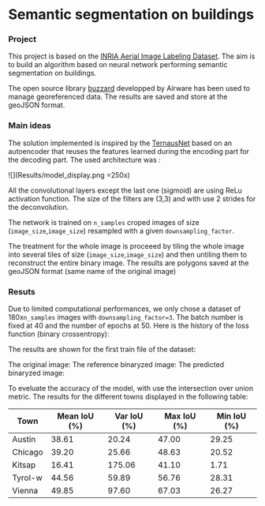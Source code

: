# Semantic segmentation on buildings

### Project 

This project is based on the [INRIA Aerial Image Labeling Dataset](https://project.inria.fr/aerialimagelabeling/).
The aim is to build an algorithm based on neural network performing semantic segmentation on buildings.

The open source library [buzzard](https://github.com/airware/buzzard/) developped by Airware has been used to manage georeferenced data. 
The results are saved and store at the geoJSON format.

### Main ideas

The solution implemented is inspired by the [TernausNet](https://arxiv.org/abs/1801.05746) based on an autoencoder that reuses the features learned during the encoding part for the decoding part.
The used architecture was :

![](Results/model_display.png =250x)

All the convolutional layers except the last one (sigmoid) are using ReLu activation function. The size of the filters are (3,3) and with use 2 strides for the deconvolution.

The network is trained on `n_samples` croped images of size (`image_size`,`image_size`) resampled with a given `downsampling_factor`.

The treatment for the whole image is proceeed by tiling the whole image into several tiles of size (`image_size`,`image_size`) and then untiling them to reconstruct the entire binary image.
The results are polygons saved at the geoJSON format (same name of the original image)


### Resuts

Due to limited computational performances, we only chose a dataset of 180x`n_samples` images with `downsampling_factor=3`. The batch number is fixed at 40 and the number of epochs at 50.
Here is the history of the loss function (binary crossentropy):

[](Results/history_loss.png)

The results are shown for the first train file of the dataset:

The original image:
[](Results/austin1.png)
The reference binaryzed image:
[](Results/true_semgentation.png)
The predicted binaryzed image:
[](Results/predicted_segmentation.png)

To eveluate the accuracy of the model, with use the intersection over union metric.
The results for the different towns displayed in the following table:

| Town    | Mean IoU (%) | Var IoU (%) | Max IoU (%) | Min IoU (%) |
|---------|--------------|-------------|-------------|-------------|
| Austin  | 38.61        | 20.24       | 47.00       | 29.25       |
| Chicago | 39.20        | 25.66       | 48.63       | 20.52       |
| Kitsap  | 16.41        | 175.06      | 41.10       | 1.71        |
| Tyrol-w | 44.56        | 59.89       | 56.76       | 28.31       |
| Vienna  | 49.85        | 97.60       | 67.03       | 26.27       |




